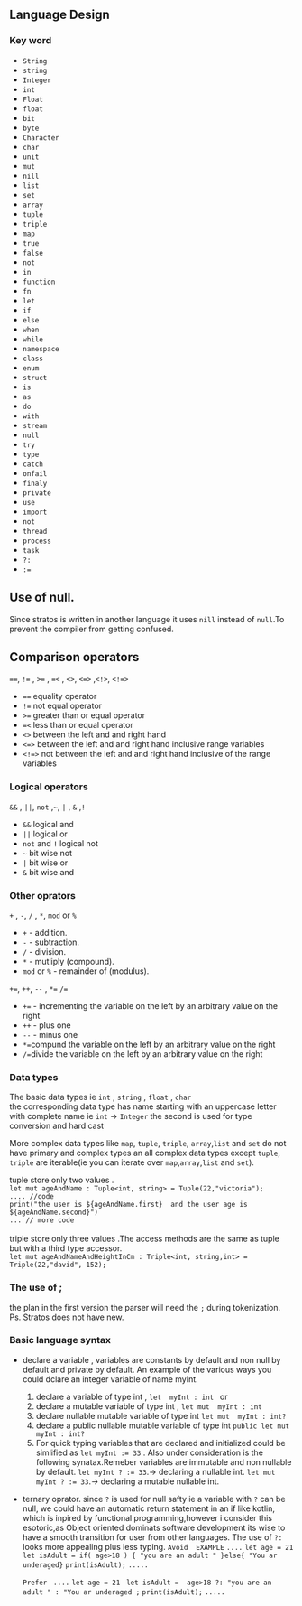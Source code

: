 ## Language Design

### Key word

* `String` 
* `string` 
* `Integer` 
* `int` 
* `Float` 
* `float` 
* `bit` 
* `byte` 
* `Character` 
* `char` 
* `unit` 
* `mut` 
* `nill` 
* `list` 
* `set` 
* `array` 
* `tuple` 
* `triple` 
* `map` 
* `true` 
* `false` 
* `not` 
* `in` 
* `function` 
* `fn` 
* `let` 
* `if` 
* `else` 
* `when` 
* `while` 
* `namespace` 
* `class` 
* `enum` 
* `struct` 
* `is` 
* `as` 
* `do` 
* `with` 
* `stream` 
* `null` 
* `try` 
* `type` 
* `catch` 
* `onfail` 
* `finaly` 
* `private` 
* `use` 
* `import` 
* `not` 
* `thread` 
* `process` 
* `task` 
* `?:`
* `:=`

## Use of null.
Since stratos is written in another language it uses `nill` instead of `null`.To prevent the compiler from getting confused.


## Comparison operators
`==`, `!=` , `>=` , `=<` , `<>`,  `<=>` ,`<!>`, `<!=>` <br>
* `==` equality operator
* `!=` not equal operator
* `>=` greater than or equal operator
* `=<` less than or equal operator
* `<>` between the left and and right hand
* `<=>` between the left and and right hand inclusive range variables
* `<!=>`  not between the left and and right hand inclusive of the range variables

### Logical operators
`&&` , `||`,  `not` ,`~`, `|` , `&` ,`!`
* `&&`  logical and
* `||`  logical or
* `not`  and `!` logical not 
* `~`  bit wise not
* `|`  bit wise or
* `&`  bit wise and

### Other oprators
`+` , `-`, `/` , `*`, `mod` or `%`

* `+` - addition.
* `-` - subtraction.
* `/` - division.
* `*` - mutliply (compound).
* `mod` or `%` - remainder of (modulus).

`+=`, `++`, `--` , `*=` `/=` 
* `+=` -  incrementing the variable on the left by an arbitrary value on the right
* `++` - plus one
* `--` - minus one
* `*=`compund the variable on the left by an arbitrary value on the right
* `/=`divide the variable on the left by an arbitrary value on the right

### Data types

The basic data types ie `int` , `string` , `float` , `char`  
the corresponding data type has name starting with an uppercase letter with complete name ie `int` -> `Integer` the second is used for type conversion and hard cast 

More complex data types like `map`, `tuple`, `triple`, `array`,`list` and `set` do not have primary and complex types an all   complex data types except `tuple`, `triple` are iterable(ie you can iterate over  `map`,`array`,`list` and `set`).

tuple store only two values .<br>
`let mut ageAndName : Tuple<int, string> = Tuple(22,"victoria");`<br>
`.... //code `<br>
`print("the user is ${ageAndName.first}  and the user age is ${ageAndName.second}")`<br>
`... // more code`<br><br>
triple store only three values .The access methods are the same as tuple but with a third type accessor.<br>
`let mut ageAndNameAndHeightInCm : Triple<int, string,int> = Triple(22,"david", 152);`


### The use of ; 

the plan in the first version the  parser will need the `;` during tokenization.
Ps. Stratos does not have new.

### Basic language syntax

*   declare a variable , variables are constants by default and non null by default and private by default.
An example of the various ways you could dclare an integer variable of name myInt.
    1. declare a variable of type  int ,
    `let  myInt : int ` or 
    2. declare  a mutable variable of type  int ,
    `let mut  myInt : int ` 
    3. declare nullable  mutable variable of type  int 
    `let mut  myInt : int? `
    4. declare a public nullable  mutable variable of type  int  `public let mut  myInt : int? `
    5. For quick typing variables that are declared and initialized could be simlified as
      `let myInt := 33` .
      Also under consideration is the following synatax.Remeber variables are immutable and non nullable by default.
      `let myInt ? := 33`.-> declaring a nullable int. 
      `let mut myInt ? := 33`.-> declaring a mutable  nullable int. 

* ternary oprator. 
   since `?` is used for null safty ie a variable with `?` can be null, we could have an automatic return statement in an if like kotlin, which is inpired by functional programming,however i consider this esotoric,as Object oriented dominats software development its wise to have a smooth transition for user from other languages.
   The use of `?:` looks more appealing plus less typing.
   `Avoid  EXAMPLE`
   `....`
   `let age = 21 `
   `let isAdult = if( age>18 ) { "you are an adult " }else{ "You ar underaged}` 
   `print(isAdult);`
   `.....`

   `Prefer `
 `....`
   `let age = 21 `
   `let isAdult =  age>18 ?: "you are an adult " : "You ar underaged ;` 
   `print(isAdult);`
   `.....`



